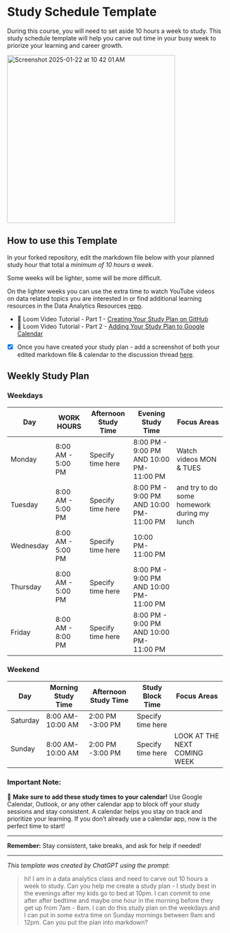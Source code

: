 # Study Schedule Template

During this course, you will need to set aside 10 hours a week to study. This study schedule template will help you carve out time in your busy week to priorize your learning and career growth. 

 <img width="392" alt="Screenshot 2025-01-22 at 10 42 01 AM" src="https://github.com/user-attachments/assets/685d09f5-6b36-49c0-8efb-362868bd9e8c" />

## How to use this Template 

In your forked repository, edit the markdown file below with your planned study hour that total a _minimum of 10 hours a week_. 

Some weeks will be lighter, some will be more difficult. 

On the lighter weeks you can use the extra time to watch YouTube videos on data related topics you are interested in or find additional learning resources in the Data Analytics Resources [repo](https://github.com/Tech-Moms/data-analytics-course). 

- 🎥 Loom Video Tutorial - Part 1 - [Creating Your Study Plan on GitHub](https://www.loom.com/share/ec7e9100a2e54b4d87c549a4f9b3349f?sid=9b172357-3c3e-453d-aedb-15b2b6949592)
- 📆 Loom Video Tutorial - Part 2 - [Adding Your Study Plan to Google Calendar ](https://www.loom.com/share/bc837e544ad94b7dbd96b3543e5bf68b?sid=39090e44-278b-45d9-9ed9-1420f4686654)

- [X] Once you have created your study plan - add a screenshot of both your edited markdown file & calendar to the discussion thread [here](https://github.com/Tech-Moms/data-analytics-winter-2025/discussions/22). 

## Weekly Study Plan

### Weekdays
| Day       |    WORK HOURS      | Afternoon Study Time | Evening Study Time                       | Focus Areas                           |
|-----------|--------------------|----------------------|------------------------------------------|---------------------------------------|
| Monday    | 8:00 AM - 5:00 PM  | Specify time here    | 8:00 PM - 9:00 PM AND 10:00 PM- 11:00 PM | Watch videos MON & TUES 
| Tuesday   | 8:00 AM - 5:00 PM  | Specify time here    | 8:00 PM - 9:00 PM AND 10:00 PM- 11:00 PM | and try to do some homework during my lunch                                       |
| Wednesday | 8:00 AM - 5:00 PM  | Specify time here    | 10:00 PM- 11:00 PM                       |                                       |
| Thursday  | 8:00 AM - 5:00 PM  | Specify time here    | 8:00 PM - 9:00 PM AND 10:00 PM- 11:00 PM |                                       |
| Friday    | 8:00 AM - 8:00 PM  | Specify time here    | 8:00 PM - 9:00 PM AND 10:00 PM- 11:00 PM |                                       |

### Weekend
| Day       | Morning Study Time  | Afternoon Study Time | Study Block Time         | Focus Areas                           |
|-----------|---------------------|----------------------|--------------------------|---------------------------------------|
| Saturday  | 8:00 AM- 10:00 AM   |  2:00 PM -3:00 PM     | Specify time here      | | WATCH VIDEOS AND WORK ON ASSIGMENTS
| Sunday    | 8:00 AM- 10:00 AM   |  2:00 PM -3:00 PM    | Specify time here        | LOOK AT THE NEXT COMING WEEK |

### Important Note:
📅 **Make sure to add these study times to your calendar!** Use Google Calendar, Outlook, or any other calendar app to block off your study sessions and stay consistent. A calendar helps you stay on track and prioritize your learning. If you don’t already use a calendar app, now is the perfect time to start!

------

**Remember:** Stay consistent, take breaks, and ask for help if needed!

___

_This template was created by ChatGPT using the prompt:_

  > hi! I am in a data analytics class and need to carve out 10 hours a week to study. Can you help me create a study plan - I study best in the evenings after my kids go to bed at 10pm. I can commit to one after after bedtime and maybe one hour in the morning before they get up from 7am - 8am. I can do this study plan on the weekdays and I can put in some extra time on Sunday mornings between 9am and 12pm. Can you put the plan into markdown? 
